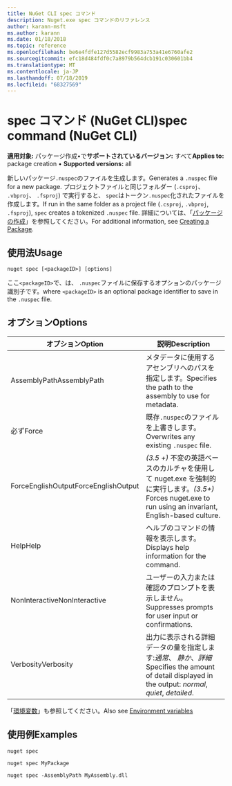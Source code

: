 ```yaml
---
title: NuGet CLI spec コマンド
description: Nuget.exe spec コマンドのリファレンス
author: karann-msft
ms.author: karann
ms.date: 01/18/2018
ms.topic: reference
ms.openlocfilehash: be6e4fdfe127d5582ecf9983a753a41e6760afe2
ms.sourcegitcommit: efc18d484fdf0c7a8979b564dcb191c030601bb4
ms.translationtype: MT
ms.contentlocale: ja-JP
ms.lasthandoff: 07/18/2019
ms.locfileid: "68327569"
---
```

# <a name="spec-command-nuget-cli"></a><span data-ttu-id="a710a-103">spec コマンド (NuGet CLI)</span><span class="sxs-lookup"><span data-stu-id="a710a-103">spec command (NuGet CLI)</span></span>

<span data-ttu-id="a710a-104">**適用対象:** パッケージ作成&bullet;で**サポートされているバージョン:** すべて</span><span class="sxs-lookup"><span data-stu-id="a710a-104">**Applies to:** package creation &bullet; **Supported versions:** all</span></span>

<span data-ttu-id="a710a-105">新しいパッケージ`.nuspec`のファイルを生成します。</span><span class="sxs-lookup"><span data-stu-id="a710a-105">Generates a `.nuspec` file for a new package.</span></span> <span data-ttu-id="a710a-106">プロジェクトファイルと同じフォルダー (`.csproj`、 `.vbproj`、 `.fsproj`) で実行すると、 `spec`はトークン`.nuspec`化されたファイルを作成します。</span><span class="sxs-lookup"><span data-stu-id="a710a-106">If run in the same folder as a project file (`.csproj`, `.vbproj`, `.fsproj`), `spec` creates a tokenized `.nuspec` file.</span></span> <span data-ttu-id="a710a-107">詳細については、「[パッケージの作成](../../create-packages/creating-a-package.md)」を参照してください。</span><span class="sxs-lookup"><span data-stu-id="a710a-107">For additional information, see [Creating a Package](../../create-packages/creating-a-package.md).</span></span>

## <a name="usage"></a><span data-ttu-id="a710a-108">使用法</span><span class="sxs-lookup"><span data-stu-id="a710a-108">Usage</span></span>

```cli
nuget spec [<packageID>] [options]
```

<span data-ttu-id="a710a-109">ここ`<packageID>`で、は、 `.nuspec`ファイルに保存するオプションのパッケージ識別子です。</span><span class="sxs-lookup"><span data-stu-id="a710a-109">where `<packageID>` is an optional package identifier to save in the `.nuspec` file.</span></span>

## <a name="options"></a><span data-ttu-id="a710a-110">オプション</span><span class="sxs-lookup"><span data-stu-id="a710a-110">Options</span></span>

| <span data-ttu-id="a710a-111">オプション</span><span class="sxs-lookup"><span data-stu-id="a710a-111">Option</span></span> | <span data-ttu-id="a710a-112">説明</span><span class="sxs-lookup"><span data-stu-id="a710a-112">Description</span></span> |
| --- | --- |
| <span data-ttu-id="a710a-113">AssemblyPath</span><span class="sxs-lookup"><span data-stu-id="a710a-113">AssemblyPath</span></span> | <span data-ttu-id="a710a-114">メタデータに使用するアセンブリへのパスを指定します。</span><span class="sxs-lookup"><span data-stu-id="a710a-114">Specifies the path to the assembly to use for metadata.</span></span> |
| <span data-ttu-id="a710a-115">必ず</span><span class="sxs-lookup"><span data-stu-id="a710a-115">Force</span></span> | <span data-ttu-id="a710a-116">既存`.nuspec`のファイルを上書きします。</span><span class="sxs-lookup"><span data-stu-id="a710a-116">Overwrites any existing `.nuspec` file.</span></span> |
| <span data-ttu-id="a710a-117">ForceEnglishOutput</span><span class="sxs-lookup"><span data-stu-id="a710a-117">ForceEnglishOutput</span></span> | <span data-ttu-id="a710a-118">*(3.5 +)* 不変の英語ベースのカルチャを使用して nuget.exe を強制的に実行します。</span><span class="sxs-lookup"><span data-stu-id="a710a-118">*(3.5+)* Forces nuget.exe to run using an invariant, English-based culture.</span></span> |
| <span data-ttu-id="a710a-119">Help</span><span class="sxs-lookup"><span data-stu-id="a710a-119">Help</span></span> | <span data-ttu-id="a710a-120">ヘルプのコマンドの情報を表示します。</span><span class="sxs-lookup"><span data-stu-id="a710a-120">Displays help information for the command.</span></span> |
| <span data-ttu-id="a710a-121">NonInteractive</span><span class="sxs-lookup"><span data-stu-id="a710a-121">NonInteractive</span></span> | <span data-ttu-id="a710a-122">ユーザーの入力または確認のプロンプトを表示しません。</span><span class="sxs-lookup"><span data-stu-id="a710a-122">Suppresses prompts for user input or confirmations.</span></span> |
| <span data-ttu-id="a710a-123">Verbosity</span><span class="sxs-lookup"><span data-stu-id="a710a-123">Verbosity</span></span> | <span data-ttu-id="a710a-124">出力に表示される詳細データの量を指定します:*通常*、 *静か*、*詳細*</span><span class="sxs-lookup"><span data-stu-id="a710a-124">Specifies the amount of detail displayed in the output: *normal*, *quiet*, *detailed*.</span></span> |

<span data-ttu-id="a710a-125">「[環境変数](cli-ref-environment-variables.md)」も参照してください。</span><span class="sxs-lookup"><span data-stu-id="a710a-125">Also see [Environment variables](cli-ref-environment-variables.md)</span></span>

## <a name="examples"></a><span data-ttu-id="a710a-126">使用例</span><span class="sxs-lookup"><span data-stu-id="a710a-126">Examples</span></span>

```cli
nuget spec

nuget spec MyPackage

nuget spec -AssemblyPath MyAssembly.dll
```
